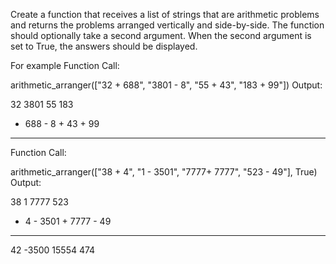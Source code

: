 
Create a function that receives a list of strings that are arithmetic problems and returns the problems arranged vertically and side-by-side. The function should optionally take a second argument. When the second argument is set to True, the answers should be displayed.

For example
Function Call:

arithmetic_arranger(["32 + 688", "3801 - 8", "55 + 43", "183 + 99"])
Output:

   32      3801      55      183
+ 688    -    8    + 43    +  99
-----    ------    ----    -----
Function Call:

arithmetic_arranger(["38 + 4", "1 - 3501", "7777+ 7777", "523 - 49"], True)
Output:

  38         1      7777      523
+  4    - 3501    + 7777    -  49
----    ------    ------    -----
  42     -3500     15554      474
